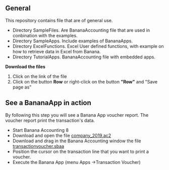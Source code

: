## General 

This repository contains file that are of general use.

* Directory SampleFiles. Are BananaAccounting file that are used in conbination with the examples. 
* Directory SampleApps. Include examples of BananaApps.
* Directory ExcelFunctions. Excel User defined functions, with example on how to retrieve data in Excel from Banana.
* Directory TutorialApps. BananaAccounting file with embedded apps.


**Download the files**

1. Click on the link of the file
2. Click on the button **Row** or right-click on the button **"Row"** and "Save page as" 

## See a BananaApp in action 
By following this step you will see a Banana App voucher report. The voucher report print the transaction's data.  

* Start Banana Accounting 8
* Download and open the file [company_2019.ac2](https://github.com/BananaAccounting/General/raw/master/SampleFiles/Accounting/company-2019.ac2)
* Download and drag in the Banana Accounting window the file [transactionvoucher.sbaa](https://github.com/BananaAccounting/General/raw/master/SampleApps/Voucher/ch.banana.apps.transactionvoucher.dialog.sbaa)
* Position the cursor on the transaction line that you want to print a voucher.
* Execute the Banana App (menu Apps ->Transaction Voucher)


